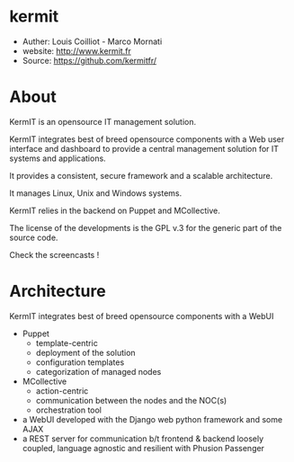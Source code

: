 kermit
======

* Auther: Louis Coilliot - Marco Mornati
* website: http://www.kermit.fr
* Source: https://github.com/kermitfr/


About
===

KermIT is an opensource IT management solution.

KermIT integrates best of breed opensource components with a Web user interface and dashboard to provide a central management solution for IT systems and applications.

It provides a consistent, secure framework and a scalable architecture.

It manages Linux, Unix and Windows systems.

KermIT relies in the backend on Puppet and MCollective.

The license of the developments is the GPL v.3 for the generic part of the source code.

Check the screencasts !

Architecture
===

KermIT integrates best of breed opensource components with a WebUI

  * Puppet
    * template-centric
    * deployment of the solution
    * configuration templates
    * categorization of managed nodes
  * MCollective
    * action-centric
    * communication between the nodes and the NOC(s)
    * orchestration tool
  * a WebUI developed with the Django web python framework and some AJAX
  * a REST server for communication b/t frontend & backend loosely coupled, language agnostic and resilient with Phusion Passenger
